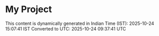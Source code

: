 # My Project

This content is dynamically generated in Indian Time (IST): 2025-10-24 15:07:41 IST
Converted to UTC: 2025-10-24 09:37:41 UTC
